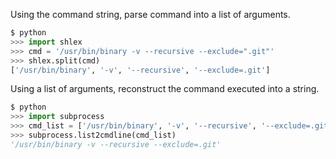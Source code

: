 Using the command string, parse command into a list of arguments.
```python
$ python
>>> import shlex
>>> cmd = '/usr/bin/binary -v --recursive --exclude=".git"'
>>> shlex.split(cmd)
['/usr/bin/binary', '-v', '--recursive', '--exclude=.git']
```
Using a list of arguments, reconstruct the command executed into a string.
```python
$ python
>>> import subprocess
>>> cmd_list = ['/usr/bin/binary', '-v', '--recursive', '--exclude=.git']
>>> subprocess.list2cmdline(cmd_list)
'/usr/bin/binary -v --recursive --exclude=.git'
```